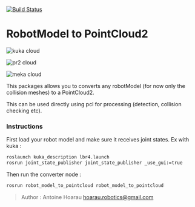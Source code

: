[![Build Status](https://travis-ci.org/ahoarau/robot_model_to_pointcloud.svg?branch=master)](https://travis-ci.org/ahoarau/robot_model_to_pointcloud)

RobotModel to PointCloud2
====================

![kuka cloud](https://drive.google.com/uc?id=0B6zWJ1Gzg1UTQ3RZM2cxRV9EblE)

![pr2 cloud](https://drive.google.com/uc?id=0B6zWJ1Gzg1UTSjNnYVVMa1Ewa1E)

![meka cloud](https://drive.google.com/uc?id=0B6zWJ1Gzg1UTWXVYWWxfN09MaDg)

This packages allows you to converts any robotModel (for now only the collision meshes) to a PointCloud2.

This can be used directly using pcl for processing (detection, collision checking etc).

### Instructions

First load your robot model and make sure it receives joint states. Ex with kuka : 
```bash
roslaunch kuka_description lbr4.launch
rosrun joint_state_publisher joint_state_publisher _use_gui:=true
```
Then run the converter node : 

```bash
rosrun robot_model_to_pointcloud robot_model_to_pointcloud
```

> Author : Antoine Hoarau <hoarau.robotics@gmail.com> 


